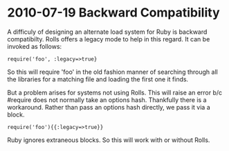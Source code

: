 # 2010-07-19 Backward Compatibility

A difficuly of designing an alternate load system for Ruby is backward
compatibilty. Rolls offers a legacy mode to help in this regard. It
can be invoked as follows:

    require('foo', :legacy=>true}

So this will require 'foo' in the old fashion manner of searching through
all the libraries for a matching file and loading the first one it finds.

But a problem arises for systems not using Rolls. This will raise an error
b/c #require does not normally take an options hash. Thankfully there is a
workaround. Rather than pass an options hash directly, we pass it via a block.

    require('foo'){{:legacy=>true}}

Ruby ignores extraneous blocks. So this will work with or without Rolls.

